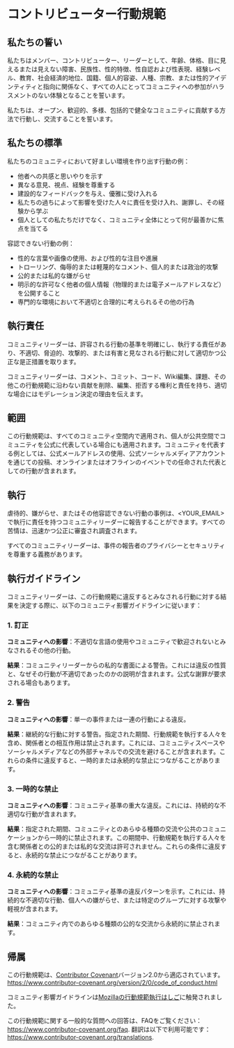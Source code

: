 # コントリビューター行動規範

## 私たちの誓い

私たちはメンバー、コントリビューター、リーダーとして、年齢、体格、目に見えるまたは見えない障害、民族性、性的特徴、性自認および性表現、経験レベル、教育、社会経済的地位、国籍、個人的容姿、人種、宗教、または性的アイデンティティと指向に関係なく、すべての人にとってコミュニティへの参加がハラスメントのない体験となることを誓います。

私たちは、オープン、歓迎的、多様、包括的で健全なコミュニティに貢献する方法で行動し、交流することを誓います。

## 私たちの標準

私たちのコミュニティにおいて好ましい環境を作り出す行動の例：

* 他者への共感と思いやりを示す
* 異なる意見、視点、経験を尊重する
* 建設的なフィードバックを与え、優雅に受け入れる
* 私たちの過ちによって影響を受けた人々に責任を受け入れ、謝罪し、その経験から学ぶ
* 個人としての私たちだけでなく、コミュニティ全体にとって何が最善かに焦点を当てる

容認できない行動の例：

* 性的な言葉や画像の使用、および性的な注目や進展
* トローリング、侮辱的または軽蔑的なコメント、個人的または政治的攻撃
* 公的または私的な嫌がらせ
* 明示的な許可なく他者の個人情報（物理的または電子メールアドレスなど）を公開すること
* 専門的な環境において不適切と合理的に考えられるその他の行為

## 執行責任

コミュニティリーダーは、許容される行動の基準を明確にし、執行する責任があり、不適切、脅迫的、攻撃的、または有害と見なされる行動に対して適切かつ公正な是正措置を取ります。

コミュニティリーダーは、コメント、コミット、コード、Wiki編集、課題、その他この行動規範に沿わない貢献を削除、編集、拒否する権利と責任を持ち、適切な場合にはモデレーション決定の理由を伝えます。

## 範囲

この行動規範は、すべてのコミュニティ空間内で適用され、個人が公共空間でコミュニティを公式に代表している場合にも適用されます。コミュニティを代表する例としては、公式メールアドレスの使用、公式ソーシャルメディアアカウントを通じての投稿、オンラインまたはオフラインのイベントでの任命された代表としての行動が含まれます。

## 執行

虐待的、嫌がらせ、またはその他容認できない行動の事例は、<YOUR_EMAIL>で執行に責任を持つコミュニティリーダーに報告することができます。すべての苦情は、迅速かつ公正に審査され調査されます。

すべてのコミュニティリーダーは、事件の報告者のプライバシーとセキュリティを尊重する義務があります。

## 執行ガイドライン

コミュニティリーダーは、この行動規範に違反するとみなされる行動に対する結果を決定する際に、以下のコミュニティ影響ガイドラインに従います：

### 1. 訂正

**コミュニティへの影響**：不適切な言語の使用やコミュニティで歓迎されないとみなされるその他の行動。

**結果**：コミュニティリーダーからの私的な書面による警告。これには違反の性質と、なぜその行動が不適切であったのかの説明が含まれます。公式な謝罪が要求される場合もあります。

### 2. 警告

**コミュニティへの影響**：単一の事件または一連の行動による違反。

**結果**：継続的な行動に対する警告。指定された期間、行動規範を執行する人々を含め、関係者との相互作用は禁止されます。これには、コミュニティスペースやソーシャルメディアなどの外部チャネルでの交流を避けることが含まれます。これらの条件に違反すると、一時的または永続的な禁止につながることがあります。

### 3. 一時的な禁止

**コミュニティへの影響**：コミュニティ基準の重大な違反。これには、持続的な不適切な行動が含まれます。

**結果**：指定された期間、コミュニティとのあらゆる種類の交流や公共のコミュニケーションから一時的に禁止されます。この期間中、行動規範を執行する人々を含む関係者との公的または私的な交流は許可されません。これらの条件に違反すると、永続的な禁止につながることがあります。

### 4. 永続的な禁止

**コミュニティへの影響**：コミュニティ基準の違反パターンを示す。これには、持続的な不適切な行動、個人への嫌がらせ、または特定のグループに対する攻撃や軽視が含まれます。

**結果**：コミュニティ内でのあらゆる種類の公的な交流から永続的に禁止されます。

## 帰属

この行動規範は、[Contributor Covenant][homepage]バージョン2.0から適応されています。
https://www.contributor-covenant.org/version/2/0/code_of_conduct.html

コミュニティ影響ガイドラインは[Mozillaの行動規範執行はしご](https://github.com/mozilla/diversity)に触発されました。

[homepage]: https://www.contributor-covenant.org

この行動規範に関する一般的な質問への回答は、FAQをご覧ください：
https://www.contributor-covenant.org/faq. 翻訳は以下で利用可能です：
https://www.contributor-covenant.org/translations.
